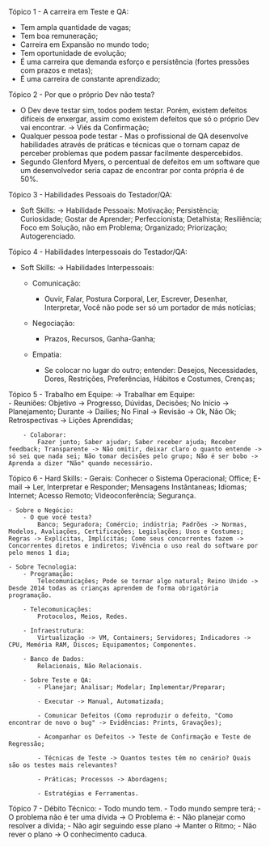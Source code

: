 Tópico 1 - A carreira em Teste e QA:
- Tem ampla quantidade de vagas;
- Tem boa remuneração;
- Carreira em Expansão no mundo todo;
- Tem oportunidade de evolução;
- É uma carreira que demanda esforço e persistência (fortes pressões com prazos e metas);
- É uma carreira de constante aprendizado;
 
Tópico 2 - Por que o próprio Dev não testa?
- O Dev deve testar sim, todos podem testar. Porém, existem defeitos difíceis de enxergar, assim como existem defeitos que só o próprio Dev vai encontrar. -> Viés da Confirmação;
- Qualquer pessoa pode testar - Mas o profissional de QA desenvolve habilidades através de práticas e técnicas que o tornam capaz de perceber problemas que podem passar facilmente despercebidos.
- Segundo Glenford Myers, o percentual de defeitos em um software que um desenvolvedor seria capaz de encontrar por conta própria é de 50%.

Tópico 3 - Habilidades Pessoais do Testador/QA:
- Soft Skills:
-> Habilidade Pessoais:
    Motivação; Persistência; Curiosidade; Gostar de Aprender; Perfeccionista; Detalhista; Resiliência; Foco em Solução, não em Problema; Organizado; Priorização; Autogerenciado.

Tópico 4 - Habilidades Interpessoais do Testador/QA:
- Soft Skills:
-> Habilidades Interpessoais:
    - Comunicação:
        - Ouvir, Falar, Postura Corporal, Ler, Escrever, Desenhar, Interpretar, Você não pode ser só um portador de más notícias;

    - Negociação:
        - Prazos, Recursos, Ganha-Ganha;

    - Empatia:
        - Se colocar no lugar do outro; entender: Desejos, Necessidades, Dores, Restrições, Preferências, Hábitos e Costumes, Crenças;

Tópico 5 - Trabalho em Equipe:
    -> Trabalhar em Equipe:     
        - Reuniões:
            Objetivo -> Progresso, Dúvidas, Decisões;
            No Início -> Planejamento;
            Durante -> Dailies;
            No Final -> Revisão -> Ok, Não Ok; Retrospectivas -> Lições Aprendidas;

        - Colaborar:
            Fazer junto; Saber ajudar; Saber receber ajuda; Receber feedback; Transparente -> Não omitir, deixar claro o quanto entende -> só sei que nada sei; Não tomar decisões pelo grupo; Não é ser bobo -> Aprenda a dizer "Não" quando necessário.
        
Tópico 6 - Hard Skills:
    - Gerais:
        Conhecer o Sistema Operacional; Office; E-mail -> Ler, Interpretar e Responder; Mensagens Instântaneas; Idiomas; Internet; Acesso Remoto; Videoconferência; Segurança.

    - Sobre o Negócio:
        - O que você testa?  
            Banco; Seguradora; Comércio; indústria; Padrões -> Normas, Modelos, Avaliações, Certificações; Legislações; Usos e Costumes; Regras -> Explícitas, Implícitas; Como seus concorrentes fazem -> Concorrentes diretos e indiretos; Vivência o uso real do software por pelo menos 1 dia;

    - Sobre Tecnologia:
        - Programação:
            Telecomunicações; Pode se tornar algo natural; Reino Unido -> Desde 2014 todas as crianças aprendem de forma obrigatória programação.

        - Telecomunicações:
            Protocolos, Meios, Redes.

        - Infraestrutura:
            Virtualização -> VM, Containers; Servidores; Indicadores -> CPU, Memória RAM, Discos; Equipamentos; Componentes.

        - Banco de Dados:
            Relacionais, Não Relacionais.

        - Sobre Teste e QA:
            - Planejar; Analisar; Modelar; Implementar/Preparar; 

            - Executar -> Manual, Automatizada; 

            - Comunicar Defeitos (Como reproduzir o defeito, "Como encontrar de novo o bug" -> Evidências: Prints, Gravações); 

            - Acompanhar os Defeitos -> Teste de Confirmação e Teste de Regressão;

            - Técnicas de Teste -> Quantos testes têm no cenário? Quais são os testes mais relevantes?

            - Práticas; Processos -> Abordagens; 
            
            - Estratégias e Ferramentas.

Tópico 7 - Débito Técnico:
    - Todo mundo tem.
    - Todo mundo sempre terá;
    - O problema não é ter uma dívida -> O Problema é:
        - Não planejar como resolver a dívida;
        - Não agir seguindo esse plano -> Manter o Ritmo;
        - Não rever o plano -> O conhecimento caduca.